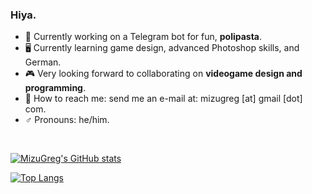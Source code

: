 ### Hiya.

- 🤖 Currently working on a Telegram bot for fun, **polipasta**.
- 🖥️ Currently learning game design, advanced Photoshop skills, and German.
- 🎮 Very looking forward to collaborating on **videogame design and programming**.
- 📧 How to reach me: send me an e-mail at: mizugreg [at] gmail [dot] com.
- ♂️ Pronouns: he/him.

<br/>

[![MizuGreg's GitHub stats](https://github-readme-stats.vercel.app/api?username=mizugreg&show_icons=true&theme=discord_old_blurple&count_private=true)](https://github.com/anuraghazra/github-readme-stats)

[![Top Langs](https://github-readme-stats.vercel.app/api/top-langs/?username=mizugreg&show_icons=true&theme=discord_old_blurple)](https://github.com/anuraghazra/github-readme-stats)
